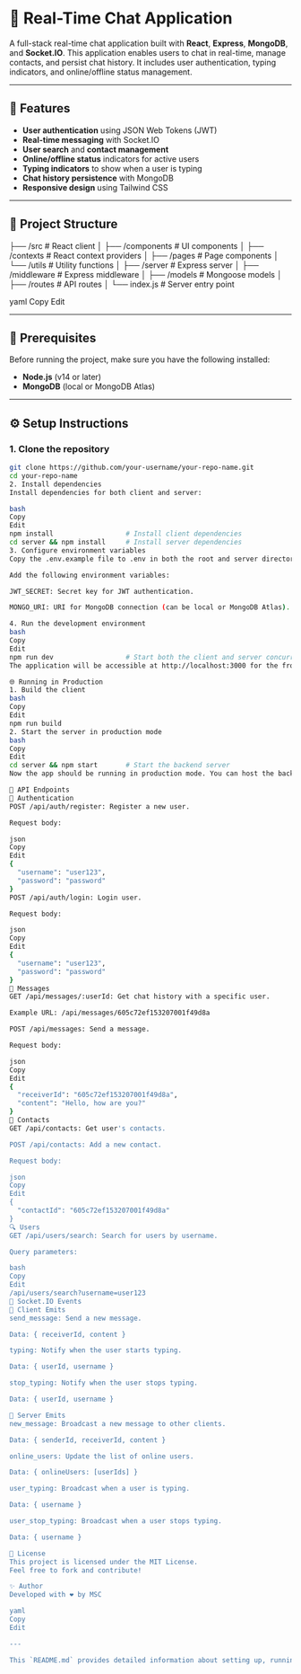 # 💬 Real-Time Chat Application

A full-stack real-time chat application built with **React**, **Express**, **MongoDB**, and **Socket.IO**. This application enables users to chat in real-time, manage contacts, and persist chat history. It includes user authentication, typing indicators, and online/offline status management.

---

## 🚀 Features

- **User authentication** using JSON Web Tokens (JWT)
- **Real-time messaging** with Socket.IO
- **User search** and **contact management**
- **Online/offline status** indicators for active users
- **Typing indicators** to show when a user is typing
- **Chat history persistence** with MongoDB
- **Responsive design** using Tailwind CSS

---

## 📁 Project Structure

├── /src # React client │ ├── /components # UI components │ ├── /contexts # React context providers │ ├── /pages # Page components │ └── /utils # Utility functions │ ├── /server # Express server │ ├── /middleware # Express middleware │ ├── /models # Mongoose models │ ├── /routes # API routes │ └── index.js # Server entry point

yaml
Copy
Edit

---

## 🔧 Prerequisites

Before running the project, make sure you have the following installed:

- **Node.js** (v14 or later)
- **MongoDB** (local or MongoDB Atlas)

---

## ⚙️ Setup Instructions

### 1. Clone the repository
```bash
git clone https://github.com/your-username/your-repo-name.git
cd your-repo-name
2. Install dependencies
Install dependencies for both client and server:

bash
Copy
Edit
npm install                  # Install client dependencies
cd server && npm install     # Install server dependencies
3. Configure environment variables
Copy the .env.example file to .env in both the root and server directories.

Add the following environment variables:

JWT_SECRET: Secret key for JWT authentication.

MONGO_URI: URI for MongoDB connection (can be local or MongoDB Atlas).

4. Run the development environment
bash
Copy
Edit
npm run dev                  # Start both the client and server concurrently
The application will be accessible at http://localhost:3000 for the frontend, and the server will run on http://localhost:5000.

🌐 Running in Production
1. Build the client
bash
Copy
Edit
npm run build
2. Start the server in production mode
bash
Copy
Edit
cd server && npm start       # Start the backend server
Now the app should be running in production mode. You can host the backend on a platform like Heroku, DigitalOcean, or AWS, and the frontend on platforms like Netlify, Vercel, or any static hosting service.

🔌 API Endpoints
🧾 Authentication
POST /api/auth/register: Register a new user.

Request body:

json
Copy
Edit
{
  "username": "user123",
  "password": "password"
}
POST /api/auth/login: Login user.

Request body:

json
Copy
Edit
{
  "username": "user123",
  "password": "password"
}
💬 Messages
GET /api/messages/:userId: Get chat history with a specific user.

Example URL: /api/messages/605c72ef153207001f49d8a

POST /api/messages: Send a message.

Request body:

json
Copy
Edit
{
  "receiverId": "605c72ef153207001f49d8a",
  "content": "Hello, how are you?"
}
👥 Contacts
GET /api/contacts: Get user's contacts.

POST /api/contacts: Add a new contact.

Request body:

json
Copy
Edit
{
  "contactId": "605c72ef153207001f49d8a"
}
🔍 Users
GET /api/users/search: Search for users by username.

Query parameters:

bash
Copy
Edit
/api/users/search?username=user123
📡 Socket.IO Events
🔼 Client Emits
send_message: Send a new message.

Data: { receiverId, content }

typing: Notify when the user starts typing.

Data: { userId, username }

stop_typing: Notify when the user stops typing.

Data: { userId, username }

🔽 Server Emits
new_message: Broadcast a new message to other clients.

Data: { senderId, receiverId, content }

online_users: Update the list of online users.

Data: { onlineUsers: [userIds] }

user_typing: Broadcast when a user is typing.

Data: { username }

user_stop_typing: Broadcast when a user stops typing.

Data: { username }

📝 License
This project is licensed under the MIT License.
Feel free to fork and contribute!

✨ Author
Developed with ❤️ by MSC

yaml
Copy
Edit

---

This `README.md` provides detailed information about setting up, running, and using the **Real-Time Chat Applic